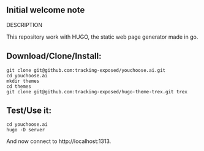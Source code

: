 ## Initial welcome note

DESCRIPTION 

This repository work with HUGO, the static web page generator made in go.

## Download/Clone/Install:

```
git clone git@github.com:tracking-exposed/youchoose.ai.git 
cd youchoose.ai
mkdir themes
cd themes
git clone git@github.com:tracking-exposed/hugo-theme-trex.git trex
```

## Test/Use it:

```
cd youchoose.ai
hugo -D server
```

And now connect to http://localhost:1313.
